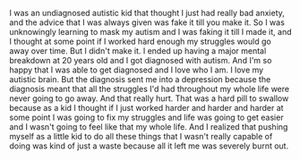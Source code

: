 I was an undiagnosed autistic kid that thought I just had really bad anxiety, and the advice that I was always given was fake it till you make it. So I was unknowingly learning to mask my autism and I was faking it till I made it, and I thought at some point if I worked hard enough my struggles would go away over time. But I didn't make it. I ended up having a major mental breakdown at 20 years old and I got diagnosed with autism. And I'm so happy that I was able to get diagnosed and I love who I am. I love my autistic brain. But the diagnosis sent me into a depression because the diagnosis meant that all the struggles I'd had throughout my whole life were never going to go away. And that really hurt. That was a hard pill to swallow because as a kid I thought if I just worked harder and harder and harder at some point I was going to fix my struggles and life was going to get easier and I wasn't going to feel like that my whole life. And I realized that pushing myself as a little kid to do all these things that I wasn't really capable of doing was kind of just a waste because all it left me was severely burnt out.
